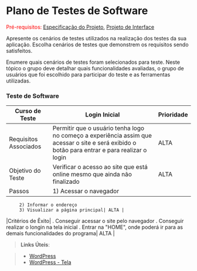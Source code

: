 # Plano de Testes de Software

<span style="color:red">Pré-requisitos: <a href="2-Especificação do Projeto.md"> Especificação do Projeto</a></span>, <a href="3-Projeto de Interface.md"> Projeto de Interface</a>

Apresente os cenários de testes utilizados na realização dos testes da sua aplicação. Escolha cenários de testes que demonstrem os requisitos sendo satisfeitos.

Enumere quais cenários de testes foram selecionados para teste. Neste tópico o grupo deve detalhar quais funcionalidades avaliadas, o grupo de usuários que foi escolhido para participar do teste e as ferramentas utilizadas.
 

### Teste de Software

|Curso de Teste    | Login Inicial  | Prioridade |
|------|-----------------------------------------|----|
|Requisitos Associados| Permitir que o usuário tenha logo no começo a experiência assim que acessar o site e será exibido o botão para entrar e para realizar o login  | ALTA | 
|Objetivo do Teste| Verificar o acesso ao site que está online mesmo que ainda não finalizado  | ALTA |
|Passos| 1) Acessar o navegador
         2) Informar o endereço
         3) Visualizar a página principal| ALTA |
|Critérios de Êxito|  . Conseguir acessar o site pelo navegador
                      . Conseguir realizar o longin na tela inicial
                      . Entrar na "HOME", onde poderá ir para as demais                           funcionalidades do programa| ALTA |



 
> **Links Úteis**:

> - [WordPress](https://portflioluizpedro.000webhostapp.com/wp-admin/edit.php?post_type=page)
> - [WordPress - Tela](https://portflioluizpedro.000webhostapp.com/)
